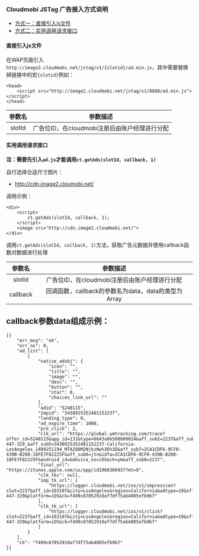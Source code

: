 ### Cloudmobi JSTag 广告接入方式说明

* [方式一：直接引入js文件](#直接引入js文件)
* [方式二：实用调用请求接口](#实用调用请求接口)

#### 直接引入js文件

在WAP页面引入`http://image2.cloudmobi.net/jstag/v1/{slotid}/ad.min.js`，其中需要替换掉链接中的宏`{slotid}`例如：

```
<head>
    <script src="http://image2.cloudmobi.net/jstag/v1/8888/ad.min.js"></script>
</head>   
```
| 参数名 | 参数描述 |
| :--: | :--: |
| slotId | 广告位ID，在cloudmobi注册后由账户经理进行分配 |

#### 实用调用请求接口


__注：需要先引入`ad.js`才能调用`ct.getAds(slotId, callback, 1)`__

自行选择合适尺寸图片：

* http://cdn.image2.cloumobi.net/

调用示例：

```
<div>
    <script>
        ct.getAds(slotId, callback, 1);
    </script>
    <image src="http://cdn.image2.cloudmobi.net/">
</div>

```

调用`ct.getAds(slotId, callback, 1)`方法，获取广告元数据并使用callback函数对数据进行处理

| 参数名 | 参数描述 |
| :--: | :--: |
| slotId | 广告位ID，在cloudmobi注册后由账户经理进行分配 |
| callback | 回调函数，callback的参数名为data，data的类型为Array |

callback参数data组成示例：
----

```
[{
    "err_msg": "ok",
    "err_no": 0,
    "ad_list": [
        {
            "native_adobj": {
                "icon": "",
                "title": "",
                "image": "",
                "desc": "",
                "button": "",
                "star": 0,
                "choices_link_url": ""
            },
            "adid": "5248115",
            "impid": "3438925352481152237",
            "landing_type": 0,
            "ad_expire_time": 1000,
            "pre_click": 2,
            "clk_url": "https://global.ymtracking.com/trace?offer_id=5248115&app_id=131&type=6643a0e500000024&aff_sub2=2237&aff_sub3=US_svm_&aff_sub4=696-447-329_&aff_sub5=3438925352481152237-California-LosAngeles_1499251194_MTA2ODM2NjkzNw%3D%3D&aff_sub7=2CA1CDF6-9CF0-439B-B208-18FE7F82225F&aff_sub6=jtn&idfa=2CA1CDF6-9CF0-439B-B208-18FE7F82225F&android_id=&device_os=iOS&ch=ym&aff_sub8=2237",
            "final_url": "https://itunes.apple.com/us/app/id1068366937?mt=8",
            "clk_tks": null,
            "imp_tk_url": [
                "https://logger.cloudmobi.net/ios/v1/impression?slot=2237&aff_id=103107&city=LosAngeles&region=California&adtype=10&offer=5248115&imp=3438925352481152237&channel=ym&server_id=&sv=&method=svm&pck=2&doimp=1&pkg=1068366937&country=US&pn=jtn&user_id=f499c87052910af7df75ab4805efb9b7&ran=696-447-329&platform=iOS&ck=f499c87052910af7df75ab4805efb9b7"
            ],
            "clk_tk_url": [
                "https://logger.cloudmobi.net/ios/v1/click?slot=2237&aff_id=103107&city=LosAngeles&region=California&adtype=10&offer=5248115&imp=3438925352481152237&channel=ym&server_id=&sv=&method=svm&pck=2&doimp=1&pkg=1068366937&country=US&pn=jtn&user_id=f499c87052910af7df75ab4805efb9b7&ran=696-447-329&platform=iOS&ck=f499c87052910af7df75ab4805efb9b7"
            ]
        }
    ],
    "ck": "f499c87052910af7df75ab4805efb9b7"
}]
```

